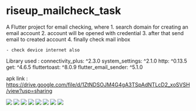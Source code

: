 # riseup_mailcheck_task

A Flutter project for email checking, where
    1. search domain for creating an email account
    2. account will be opened with credential
    3. after that send email to created account
    4. finally check mail inbox

    - check device internet also
    
    
 Library used :
    connectivity_plus: ^2.3.0
    system_settings: ^2.1.0
    http: ^0.13.5
    get: ^4.6.5
    fluttertoast: ^8.0.9
    flutter_email_sender: ^5.1.0
    
 apk link : https://drive.google.com/file/d/1ZtNDSOJM4G4gA3TSpAdNTLcD2_xoSVSH/view?usp=sharing


![](images/1_query_domain.png)
![](images/2_domain_retrieve.png)
![](images/3_create_account.png)
![](images/4_need_token.png)
![](images/5_get_token.png)
![](images/6_mail_compose.png)
![](images/7_after_mail_sent.png)
![](images/8_check_inbox.png)
